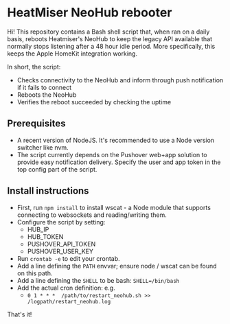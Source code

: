 # HeatMiser NeoHub rebooter

Hi! This repository contains a Bash shell script that, when ran on a daily basis, reboots Heatmiser's NeoHub to keep the legacy API available that normally stops listening after a 48 hour idle period. More specifically, this keeps the Apple HomeKit integration working.

In short, the script:

- Checks connectivity to the NeoHub and inform through push notification if it fails to connect
- Reboots the NeoHub
- Verifies the reboot succeeded by checking the uptime

## Prerequisites

- A recent version of NodeJS. It's recommended to use a Node version switcher like nvm.
- The script currently depends on the Pushover web+app solution to provide easy notification delivery. Specify the user and app token in the top config part of the script.

## Install instructions

- First, run `npm install` to install wscat - a Node module that supports connecting to websockets and reading/writing them.
- Configure the script by setting:
	- HUB_IP
	- HUB_TOKEN
	- PUSHOVER_API_TOKEN
	- PUSHOVER_USER_KEY
- Run `crontab -e` to edit your crontab.
- Add a line defining the `PATH` envvar; ensure node / wscat can be found on this path.
- Add a line defining the `SHELL` to be bash: `SHELL=/bin/bash`
- Add the actual cron definition: e.g.
	- `0 1 * * *  /path/to/restart_neohub.sh >> /logpath/restart_neohub.log`

That's it!
